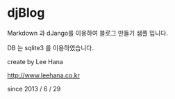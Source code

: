djBlog
======

Markdown 과 dJango를 이용하여 블로그 만들기 샘플 입니다.

DB 는 sqlite3 를 이용하였습니다.

create by Lee Hana

http://www.leehana.co.kr

since 2013 / 6 / 29
